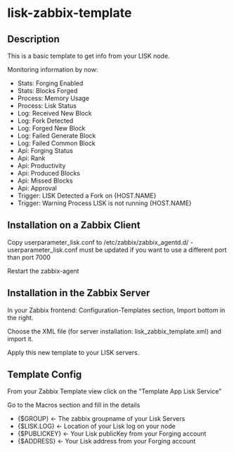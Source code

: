 lisk-zabbix-template
=====================

Description
-----------

This is a basic template to get info from your LISK node. 

Monitoring information by now:

* Stats: Forging Enabled
* Stats: Blocks Forged
* Process: Memory Usage
* Process: Lisk Status
* Log: Received New Block
* Log: Fork Detected
* Log: Forged New Block
* Log: Failed Generate Block
* Log: Failed Common Block
* Api: Forging Status	
* Api: Rank
* Api: Productivity
* Api: Produced Blocks
* Api: Missed Blocks
* Api: Approval
* Trigger: LISK Detected a Fork on {HOST.NAME}
* Trigger: Warning Process LISK is not running {HOST.NAME}

Installation on a Zabbix Client
-------------------------------

Copy userparameter_lisk.conf to /etc/zabbix/zabbix_agentd.d/ - userparameter_lisk.conf must be updated if you want to use a different port than port 7000

Restart the zabbix-agent

Installation in the Zabbix Server
---------------------------------

In your Zabbix frontend: Configuration-Templates section, Import bottom in the right.

Choose the XML file (for server installation: lisk_zabbix_template.xml) and import it.

Apply this new template to your LISK servers. 


Template Config
------------

From your Zabbix Template view click on the "Template App Lisk Service"

Go to the Macros section and fill in the details

* {$GROUP} <- The zabbix groupname of your Lisk Servers
* {$LISK.LOG} <- Location of your Lisk log on your node
* {$PUBLICKEY} <- Your Lisk publicKey from your Forging account
* {$ADDRESS} <- Your Lisk address from your Forging account
